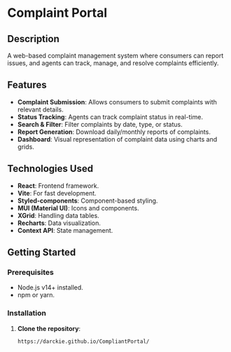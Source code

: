 # Complaint Portal

## Description
A web-based complaint management system where consumers can report issues, and agents can track, manage, and resolve complaints efficiently.

## Features
- **Complaint Submission**: Allows consumers to submit complaints with relevant details.
- **Status Tracking**: Agents can track complaint status in real-time.
- **Search & Filter**: Filter complaints by date, type, or status.
- **Report Generation**: Download daily/monthly reports of complaints.
- **Dashboard**: Visual representation of complaint data using charts and grids.

## Technologies Used
- **React**: Frontend framework.
- **Vite**: For fast development.
- **Styled-components**: Component-based styling.
- **MUI (Material UI)**: Icons and components.
- **XGrid**: Handling data tables.
- **Recharts**: Data visualization.
- **Context API**: State management.

## Getting Started

### Prerequisites
- Node.js v14+ installed.
- npm or yarn.

### Installation

1. **Clone the repository**:
   ```bash
   https://darckie.github.io/CompliantPortal/
